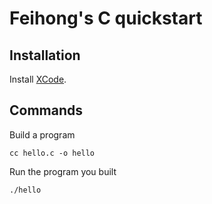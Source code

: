 # Feihong's C quickstart

## Installation

Install [XCode](https://apps.apple.com/us/app/xcode/id497799835?mt=12).

## Commands

Build a program

    cc hello.c -o hello

Run the program you built

    ./hello
